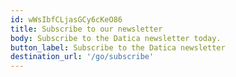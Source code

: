 ```yaml
---
id: wWsIbfCLjasGCy6cKeO86
title: Subscribe to our newsletter
body: Subscribe to the Datica newsletter today.
button_label: Subscribe to the Datica newsletter
destination_url: '/go/subscribe'
---
```


  
